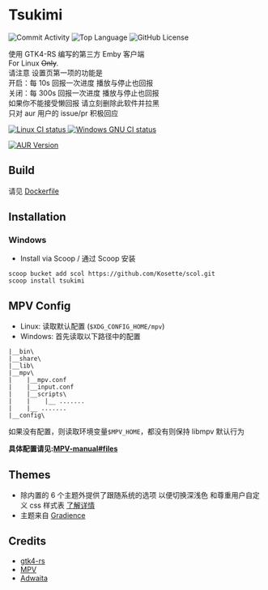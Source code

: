 # Tsukimi

![Commit Activity](https://img.shields.io/github/commit-activity/m/tsukinaha/Tsukimi/main)
![Top Language](https://img.shields.io/github/languages/top/tsukinaha/Tsukimi)
![GitHub License](https://img.shields.io/github/license/tsukinaha/tsukimi)

使用 GTK4-RS 编写的第三方 Emby 客户端  
For Linux ~~Only~~.  
请注意 设置页第一项的功能是  
开启：每 10s 回报一次进度 播放与停止也回报  
关闭：每 300s 回报一次进度 播放与停止也回报  
如果你不能接受懒回报 请立刻删除此软件并拉黑  
只对 aur 用户的 issue/pr 积极回应

  <a href="https://github.com/tsukinaha/tsukimi/actions/workflows/build_linux.yml">
    <img alt="Linux CI status" src="https://github.com/tsukinaha/tsukimi/actions/workflows/build_linux.yml/badge.svg"/>
  </a>
  <a href="https://github.com/tsukinaha/tsukimi/actions/workflows/build_release.yml">
    <img alt="Windows GNU CI status" src="https://github.com/tsukinaha/tsukimi/actions/workflows/build_release.yml/badge.svg"/>
  </a>

[![AUR Version](https://img.shields.io/aur/version/tsukimi-git)](https://aur.archlinux.org/packages/tsukimi-git)

## Build

请见 [Dockerfile](https://github.com/tsukinaha/tsukimi/blob/main/Dockerfile)

## Installation

### Windows

- Install via Scoop / 通过 Scoop 安装

```
scoop bucket add scol https://github.com/Kosette/scol.git
scoop install tsukimi
```

## MPV Config

- Linux: 读取默认配置 (`$XDG_CONFIG_HOME/mpv`)
- Windows:
  首先读取以下路径中的配置

```
|__bin\
|__share\
|__lib\
|__mpv\
|    |__mpv.conf
|    |__input.conf
|    |__scripts\
|    |    |__ .......
|    |__ .......
|__config\
```

如果没有配置，则读取环境变量`$MPV_HOME`，都没有则保持 libmpv 默认行为

**具体配置请见:[MPV-manual#files](https://mpv.io/manual/master/#files)**

## Themes

- 除内置的 6 个主题外提供了跟随系统的选项 以便切换深浅色 和尊重用户自定义 css 样式表 [了解详情](https://wiki.archlinux.org/title/GTK#Configuration)
- 主题来自 [Gradience](https://github.com/GradienceTeam/Gradience)

## Credits

- [gtk4-rs](https://github.com/gtk-rs/gtk4-rs)
- [MPV](https://github.com/mpv-player/mpv)
- [Adwaita](https://gitlab.gnome.org/GNOME/libadwaita/)
